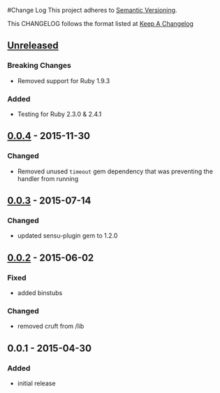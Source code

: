 #Change Log
This project adheres to [Semantic Versioning](http://semver.org/).

This CHANGELOG follows the format listed at [Keep A Changelog](http://keepachangelog.com/)

## [Unreleased]
### Breaking Changes
- Removed support for Ruby 1.9.3

### Added
- Testing for Ruby 2.3.0 & 2.4.1

## [0.0.4] - 2015-11-30
### Changed
- Removed unused `timeout` gem dependency that was preventing the handler from running

## [0.0.3] - 2015-07-14
### Changed
- updated sensu-plugin gem to 1.2.0

## [0.0.2] - 2015-06-02
### Fixed
- added binstubs

### Changed
- removed cruft from /lib

## 0.0.1 - 2015-04-30
### Added
- initial release

[Unreleased]: https://github.com/sensu-plugins/sensu-plugins-clockworksms/compare/0.0.4...HEAD
[0.0.4]: https://github.com/sensu-plugins/sensu-plugins-clockworksms/compare/0.0.3...0.0.4
[0.0.3]: https://github.com/sensu-plugins/sensu-plugins-clockworksms/compare/0.0.2...0.0.3
[0.0.2]: https://github.com/sensu-plugins/sensu-plugins-clockworksms/compare/0.0.1...0.0.2
